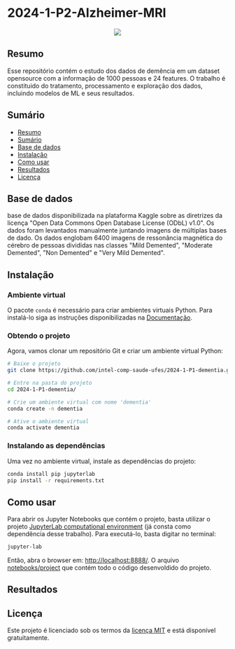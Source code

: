 # 2024-1-P2-Alzheimer-MRI


<p align="center">
  <img src="img/dementia_evolution.png" />
</p>


## Resumo
Esse repositório contém o estudo dos dados de demência em um dataset opensource com a informação de 1000 pessoas e 24 features. O trabalho é constituido do tratamento, processamento e exploração dos dados, incluindo modelos de ML e seus resultados.


## Sumário

- [Resumo](#resumo)
- [Sumário](#sumário)
- [Base de dados](#base-de-dados)
- [Instalação](#instalação)
- [Como usar](#como-usar)
- [Resultados](#resultados)
- [Licença](#licença)

## Base de dados

base de dados disponibilizada na plataforma Kaggle sobre as diretrizes da licença "Open Data Commons Open Database License (ODbL) v1.0". Os dados foram levantados manualmente juntando imagens de múltiplas bases de dado. Os dados englobam 6400 imagens de ressonância magnética do cérebro de pessoas divididas nas classes "Mild Demented", "Moderate Demented", "Non Demented" e "Very Mild Demented".

## Instalação

### Ambiente virtual

O pacote `conda` é necessário para criar ambientes virtuais Python. Para instalá-lo siga as instruções disponibilizadas na [Documentação](https://docs.conda.io/projects/conda/en/latest/user-guide/install/index.html).

### Obtendo o projeto

Agora, vamos clonar um repositório Git e criar um ambiente virtual Python:

```bash
# Baixe o projeto
git clone https://github.com/intel-comp-saude-ufes/2024-1-P1-dementia.git

# Entre na pasta do projeto
cd 2024-1-P1-dementia/

# Crie um ambiente virtual com nome 'dementia'
conda create -n dementia

# Ative o ambiente virtual
conda activate dementia
```

### Instalando as dependências

Uma vez no ambiente virtual, instale as dependências do projeto:

```bash
conda install pip jupyterlab
pip install -r requirements.txt
```

## Como usar

Para abrir os Jupyter Notebooks que contém o projeto, basta utilizar o projeto [JupyterLab computational environment](https://github.com/jupyterlab/jupyterlab) (já consta como dependência desse trabalho). Para executá-lo, basta digitar no terminal: 

```bash
jupyter-lab
```

Então, abra o browser em: [http://localhost:8888/](http://localhost:8888/). O arquivo [notebooks/project](./notebooks/project.ipynb) que contém todo o código desenvoldido do projeto.

## Resultados 



## Licença

Este projeto é licenciado sob os termos da [licença MIT](./LICENSE) e está disponível gratuitamente.
